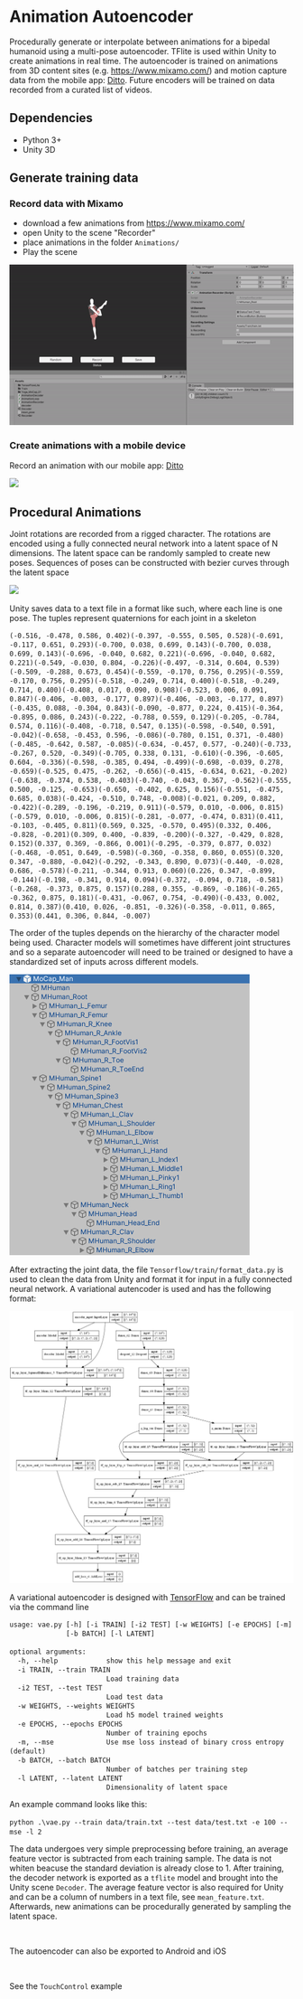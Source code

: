 # Animation Autoencoder
Procedurally generate or interpolate between animations for a bipedal humanoid using a multi-pose autoencoder. TFlite is used within Unity to create animations in real time. The autoencoder is trained on animations from 3D content sites (e.g. https://www.mixamo.com/) and motion capture data from the mobile app: [Ditto](). Future encoders will be trained on data recorded from a curated list of videos. 

## Dependencies
- Python 3+
- Unity 3D

## Generate training data

### Record data with Mixamo
- download a few animations from https://www.mixamo.com/ 
- open Unity to the scene "Recorder"
- place animations in the folder `Animations/`
- Play the scene

![](Figures/mixamo_recorder.gif)

### Create animations with a mobile device

Record an animation with our mobile app: [Ditto]()

![](Figures/ditto_recorder.gif)

## Procedural Animations
Joint rotations are recorded from a rigged character. The rotations are encoded using a fully connected neural network into a latent space of N dimensions. The latent space can be randomly sampled to create new poses. Sequences of poses can be constructed with bezier curves through the latent space

![](https://miro.medium.com/max/1968/1*44eDEuZBEsmG_TCAKRI3Kw@2x.png)

Unity saves data to a text file in a format like such, where each line is one pose. The tuples represent quaternions for each joint in a skeleton 
```
(-0.516, -0.478, 0.586, 0.402)(-0.397, -0.555, 0.505, 0.528)(-0.691, -0.117, 0.651, 0.293)(-0.700, 0.038, 0.699, 0.143)(-0.700, 0.038, 0.699, 0.143)(-0.696, -0.040, 0.682, 0.221)(-0.696, -0.040, 0.682, 0.221)(-0.549, -0.030, 0.804, -0.226)(-0.497, -0.314, 0.604, 0.539)(-0.509, -0.288, 0.673, 0.454)(-0.559, -0.170, 0.756, 0.295)(-0.559, -0.170, 0.756, 0.295)(-0.518, -0.249, 0.714, 0.400)(-0.518, -0.249, 0.714, 0.400)(-0.408, 0.017, 0.090, 0.908)(-0.523, 0.006, 0.091, 0.847)(-0.406, -0.003, -0.177, 0.897)(-0.406, -0.003, -0.177, 0.897)(-0.435, 0.088, -0.304, 0.843)(-0.090, -0.877, 0.224, 0.415)(-0.364, -0.895, 0.086, 0.243)(-0.222, -0.788, 0.559, 0.129)(-0.205, -0.784, 0.574, 0.116)(-0.408, -0.718, 0.547, 0.135)(-0.598, -0.540, 0.591, -0.042)(-0.658, -0.453, 0.596, -0.086)(-0.780, 0.151, 0.371, -0.480)(-0.485, -0.642, 0.587, -0.085)(-0.634, -0.457, 0.577, -0.240)(-0.733, -0.267, 0.520, -0.349)(-0.705, 0.338, 0.131, -0.610)(-0.396, -0.605, 0.604, -0.336)(-0.598, -0.385, 0.494, -0.499)(-0.698, -0.039, 0.278, -0.659)(-0.525, 0.475, -0.262, -0.656)(-0.415, -0.634, 0.621, -0.202)(-0.638, -0.374, 0.538, -0.403)(-0.740, -0.043, 0.367, -0.562)(-0.555, 0.500, -0.125, -0.653)(-0.650, -0.402, 0.625, 0.156)(-0.551, -0.475, 0.685, 0.038)(-0.424, -0.510, 0.748, -0.008)(-0.021, 0.209, 0.882, -0.422)(-0.289, -0.196, -0.219, 0.911)(-0.579, 0.010, -0.006, 0.815)(-0.579, 0.010, -0.006, 0.815)(-0.281, -0.077, -0.474, 0.831)(0.411, -0.103, -0.405, 0.811)(0.569, 0.325, -0.570, 0.495)(0.332, 0.406, -0.828, -0.201)(0.309, 0.400, -0.839, -0.200)(-0.327, -0.429, 0.828, 0.152)(0.337, 0.369, -0.866, 0.001)(-0.295, -0.379, 0.877, 0.032)(-0.468, -0.051, 0.649, -0.598)(-0.360, -0.358, 0.860, 0.055)(0.320, 0.347, -0.880, -0.042)(-0.292, -0.343, 0.890, 0.073)(-0.440, -0.028, 0.686, -0.578)(-0.211, -0.344, 0.913, 0.060)(0.226, 0.347, -0.899, -0.144)(-0.198, -0.341, 0.914, 0.094)(-0.372, -0.094, 0.718, -0.581)(-0.268, -0.373, 0.875, 0.157)(0.288, 0.355, -0.869, -0.186)(-0.265, -0.362, 0.875, 0.181)(-0.431, -0.067, 0.754, -0.490)(-0.433, 0.002, 0.814, 0.387)(0.410, 0.026, -0.851, -0.326)(-0.358, -0.011, 0.865, 0.353)(0.441, 0.306, 0.844, -0.007)
```

The order of the tuples depends on the hierarchy of the character model being used. Character models will sometimes have different joint structures and so a separate autoencoder will need to be trained or designed to have a standardized set of inputs across different models. 

![](Figures/character_structure.png)

After extracting the joint data, the file `Tensorflow/train/format_data.py` is used to clean the data from Unity and format it for input in a fully connected neural network. A variational autencoder is used and has the following format:

![](TensorFlow/vae_mlp.png)

A variational autoencoder is designed with [TensorFlow]() and can be trained via the command line

```
usage: vae.py [-h] [-i TRAIN] [-i2 TEST] [-w WEIGHTS] [-e EPOCHS] [-m]
              [-b BATCH] [-l LATENT]

optional arguments:
  -h, --help            show this help message and exit
  -i TRAIN, --train TRAIN
                        Load training data
  -i2 TEST, --test TEST
                        Load test data
  -w WEIGHTS, --weights WEIGHTS
                        Load h5 model trained weights
  -e EPOCHS, --epochs EPOCHS
                        Number of training epochs
  -m, --mse             Use mse loss instead of binary cross entropy (default)
  -b BATCH, --batch BATCH
                        Number of batches per training step
  -l LATENT, --latent LATENT
                        Dimensionality of latent space
```

An example command looks like this: 

`python .\vae.py --train data/train.txt --test data/test.txt -e 100 --mse -l 2`

The data undergoes very simple preprocessing before training, an average feature vector is subtracted from each training sample. The data is not whiten beacuse the standard deviation is already close to 1. After training, the decoder network is exported as a `tflite` model and brought into the Unity scene `Decoder`. The average feature vector is also required for Unity and can be a column of numbers in a text file, see `mean_feature.txt`. Afterwards, new animations can be procedurally generated by sampling the latent space.

![]()

The autoencoder can also be exported to Android and iOS

![]()

See the `TouchControl` example
